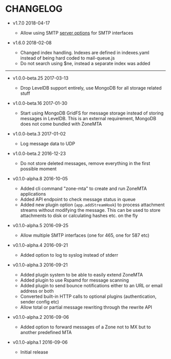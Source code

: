 # CHANGELOG

*   v1.7.0 2018-04-17

    *   Allow using SMTP [server options](https://nodemailer.com/extras/smtp-server/#step-3-create-smtpserver-instance) for SMTP interfaces

*   v1.6.0 2018-02-08

    *   Changed index handling. Indexes are defined in indexes.yaml instead of being hard coded to mail-queue.js
    *   Do not search using $ne, instead a separate index was added

---

*   v1.0.0-beta.25 2017-03-13

    *   Drop LevelDB support entirely, use MongoDB for all storage related stuff

*   v1.0.0-beta.16 2017-01-30

    *   Start using MongoDB GridFS for message storage instead of storing messages in LevelDB. This is an external requirement, MongoDB does not come bundled with ZoneMTA

*   v1.0.0-beta.3 2017-01-02

    *   Log message data to UDP

*   v1.0.0-beta.2 2016-12-23

    *   Do not store deleted messages, remove everything in the first possible moment

*   v0.1.0-alpha.8 2016-10-05

    *   Added cli command "zone-mta" to create and run ZoneMTA applications
    *   Added API endpoint to check message status in queue
    *   Added new plugin option (`app.addStreamHook`) to process attachment streams without modifying the message. This can be used to store attachments to disk or calculating hashes etc. on the fly

*   v0.1.0-alpha.5 2016-09-25

    *   Allow multiple SMTP interfaces (one for 465, one for 587 etc)

*   v0.1.0-alpha.4 2016-09-21

    *   Added option to log to syslog instead of stderr

*   v0.1.0-alpha.3 2016-09-21

    *   Added plugin system to be able to easily extend ZoneMTA
    *   Added plugin to use Rspamd for message scanning
    *   Added plugin to send bounce notifications either to an URL or email address or both
    *   Converted built-in HTTP calls to optional plugins (authentication, sender config etc)
    *   Allow total or partial message rewriting through the rewrite API

*   v0.1.0-alpha.2 2016-09-06

    *   Added option to forward messages of a Zone not to MX but to another predefined MTA

*   v0.1.0-alpha.1 2016-09-06
    *   Initial release
